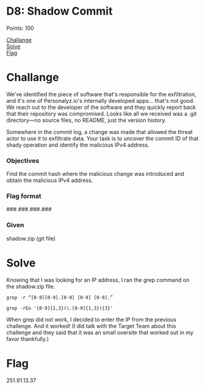 # D8: Shadow Commit

Points: 100

[Challange](#Challange)  
[Solve](#Solve)  
[Flag](#Flag)  

# Challange
We've identified the piece of software that's responsible for the exfiltration, and it's one of Personalyz.io's internally developed apps... that's not good. We reach out to the developer of the software and they quickly report back that their repository was compromised. Looks like all we received was a .git directory—no source files, no README, just the version history.

Somewhere in the commit log, a change was made that allowed the threat actor to use it to exfiltrate data. Your task is to uncover the commit ID of that shady operation and identify the malicious IPv4 address.

### Objectives  
Find the commit hash where the malicious change was introduced and obtain the malicious IPv4 address.

### Flag format
###.###.###.###

### Given
shadow.zip (git file)

# Solve
Knowing that I was looking for an IP address, I ran the  grep command on the shadow.zip file.

```
grep -r “[0-9][0-9].[0-9] [0-9] [0-9].”
```

```
grep -rEo '[0-9]{1,3}(\.[0-9]{1,3}){3}'
```

When grep did not work, I decided to enter the IP from the previous challenge. And it worked! (I did talk with the Target Team about this challenge and they said that it was an small oversite that worked out in my favor thankfully.)

# Flag
251.91.13.37
